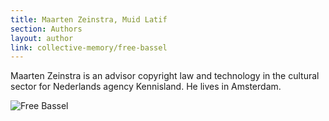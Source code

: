 ```yaml
---
title: Maarten Zeinstra, Muid Latif
section: Authors
layout: author
link: collective-memory/free-bassel
---
```

Maarten Zeinstra is an advisor copyright law and technology in the cultural
sector for Nederlands agency Kennisland. He lives in Amsterdam.

![Free Bassel](../../images/ml-free-bassel-900.jpg)


